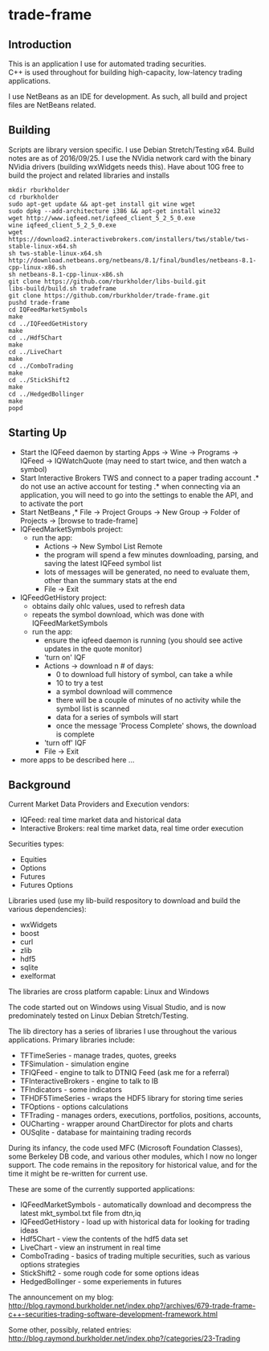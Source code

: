 # trade-frame

## Introduction

This is an application I use for automated trading securities.  
C++ is used throughout for building high-capacity, low-latency trading applications.

I use NetBeans as an IDE for development.  As such, all build and project files are NetBeans related.

## Building

Scripts are library version specific. I use Debian Stretch/Testing x64.  Build notes are as of 2016/09/25.
I use the NVidia network card with the binary NVidia drivers (building wxWidgets needs this).
Have about 10G free to build the project and related libraries and installs


```
mkdir rburkholder
cd rburkholder
sudo apt-get update && apt-get install git wine wget
sudo dpkg --add-architecture i386 && apt-get install wine32
wget http://www.iqfeed.net/iqfeed_client_5_2_5_0.exe
wine iqfeed_client_5_2_5_0.exe
wget https://download2.interactivebrokers.com/installers/tws/stable/tws-stable-linux-x64.sh
sh tws-stable-linux-x64.sh
http://download.netbeans.org/netbeans/8.1/final/bundles/netbeans-8.1-cpp-linux-x86.sh
sh netbeans-8.1-cpp-linux-x86.sh
git clone https://github.com/rburkholder/libs-build.git
libs-build/build.sh tradeframe
git clone https://github.com/rburkholder/trade-frame.git
pushd trade-frame
cd IQFeedMarketSymbols
make
cd ../IQFeedGetHistory
make
cd ../Hdf5Chart
make
cd ../LiveChart
make
cd ../ComboTrading
make
cd ../StickShift2
make
cd ../HedgedBollinger
make
popd

```

## Starting Up

* Start the IQFeed daemon by starting Apps -> Wine -> Programs -> IQFeed -> IQWatchQuote (may need to start twice, and then watch a symbol)
* Start Interactive Brokers TWS and connect to a paper trading account 
.* do not use an active account for testing
.* when connecting via an application, you will need to go into the settings to enable the API, and to activate the port
* Start NetBeans
,* File -> Project Groups -> New Group -> Folder of Projects -> [browse to trade-frame]
* IQFeedMarketSymbols project:
  * run the app:
    * Actions -> New Symbol List Remote
    * the program will spend a few minutes downloading, parsing, and saving the latest IQFeed symbol list
    * lots of messages will be generated, no need to evaluate them, other than the summary stats at the end
    * File -> Exit
* IQFeedGetHistory project:
  * obtains daily ohlc values, used to refresh data
  * repeats the symbol download, which was done with IQFeedMarketSymbols 
  * run the app:
    * ensure the iqfeed daemon is running (you should see active updates in the quote monitor)
    * 'turn on' IQF
    * Actions -> download n # of days:
      * 0 to download full history of symbol, can take a while
      * 10 to try a test
      * a symbol download will commence
      * there will be a couple of minutes of no activity while the symbol list is scanned
      * data for a series of symbols will start
      * once the message 'Process Complete' shows, the download is complete
    * 'turn off' IQF
    * File -> Exit 
* more apps to be described here ...

## Background

Current Market Data Providers and Execution vendors:

* IQFeed: real time market data and historical data
* Interactive Brokers:  real time market data, real time order execution

Securities types:

* Equities
* Options
* Futures
* Futures Options

Libraries used (use my lib-build respository to download and build the various dependencies):

* wxWidgets
* boost
* curl
* zlib
* hdf5
* sqlite
* exelformat

The libraries are cross platform capable: Linux and Windows

The code started out on Windows using Visual Studio, and is now predominately tested on Linux Debian Stretch/Testing.

The lib directory has a series of libraries I use throughout the various applications.  Primary libraries include:

* TFTimeSeries - manage trades, quotes, greeks
* TFSimulation - simulation engine
* TFIQFeed - engine to talk to DTNIQ Feed (ask me for a referral)
* TFInteractiveBrokers - engine to talk to IB
* TFIndicators - some indicators
* TFHDF5TimeSeries - wraps the HDF5 library for storing time series
* TFOptions - options calculations
* TFTrading - manages orders, executions, portfolios, positions, accounts, 
* OUCharting - wrapper around ChartDirector for plots and charts
* OUSqlite - database for maintaining trading records

During its infancy, the code used MFC (Microsoft Foundation Classes), some Berkeley DB code, and various other modules, 
which I now no longer support.  The code remains in the repository for historical value, and for the time it might be 
re-written for current use.

These are some of the currently supported applications:

* IQFeedMarketSymbols - automatically download and decompress the latest mkt_symbol.txt file from dtn,iq
* IQFeedGetHistory - load up with historical data for looking for trading ideas
* Hdf5Chart - view the contents of the hdf5 data set
* LiveChart - view an instrument in real time
* ComboTrading - basics of trading multiple securities, such as various options strategies
* StickShift2 - some rough code for some options ideas
* HedgedBollinger - some experiements in futures

The announcement on my blog:  http://blog.raymond.burkholder.net/index.php?/archives/679-trade-frame-c++-securities-trading-software-development-framework.html

Some other, possibly, related entries:  http://blog.raymond.burkholder.net/index.php?/categories/23-Trading

